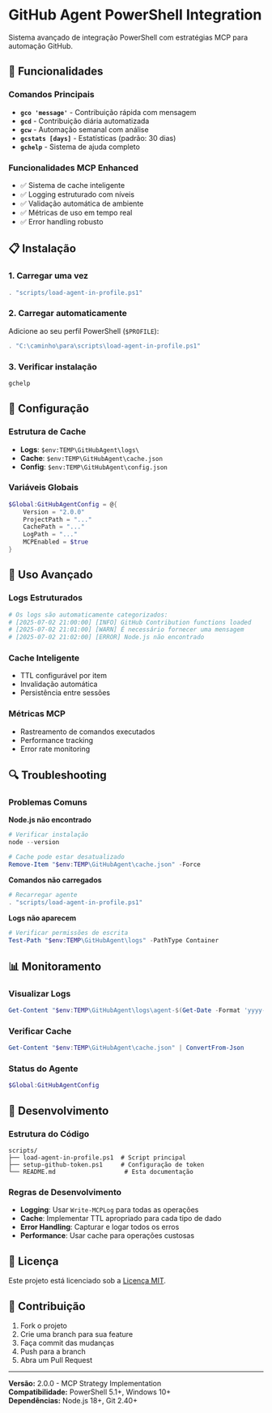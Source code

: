 # GitHub Agent PowerShell Integration

Sistema avançado de integração PowerShell com estratégias MCP para automação GitHub.

## 🚀 Funcionalidades

### Comandos Principais

- **`gco 'message'`** - Contribuição rápida com mensagem
- **`gcd`** - Contribuição diária automatizada
- **`gcw`** - Automação semanal com análise
- **`gcstats [days]`** - Estatísticas (padrão: 30 dias)
- **`gchelp`** - Sistema de ajuda completo

### Funcionalidades MCP Enhanced

- ✅ Sistema de cache inteligente
- ✅ Logging estruturado com níveis
- ✅ Validação automática de ambiente
- ✅ Métricas de uso em tempo real
- ✅ Error handling robusto

## 📋 Instalação

### 1. Carregar uma vez

```powershell
. "scripts/load-agent-in-profile.ps1"
```

### 2. Carregar automaticamente

Adicione ao seu perfil PowerShell (`$PROFILE`):

```powershell
. "C:\caminho\para\scripts\load-agent-in-profile.ps1"
```

### 3. Verificar instalação

```powershell
gchelp
```

## 🔧 Configuração

### Estrutura de Cache

- **Logs**: `$env:TEMP\GitHubAgent\logs\`
- **Cache**: `$env:TEMP\GitHubAgent\cache.json`
- **Config**: `$env:TEMP\GitHubAgent\config.json`

### Variáveis Globais

```powershell
$Global:GitHubAgentConfig = @{
    Version = "2.0.0"
    ProjectPath = "..."
    CachePath = "..."
    LogPath = "..."
    MCPEnabled = $true
}
```

## 🎯 Uso Avançado

### Logs Estruturados

```powershell
# Os logs são automaticamente categorizados:
# [2025-07-02 21:00:00] [INFO] GitHub Contribution functions loaded
# [2025-07-02 21:01:00] [WARN] É necessário fornecer uma mensagem
# [2025-07-02 21:02:00] [ERROR] Node.js não encontrado
```

### Cache Inteligente

- TTL configurável por item
- Invalidação automática
- Persistência entre sessões

### Métricas MCP

- Rastreamento de comandos executados
- Performance tracking
- Error rate monitoring

## 🔍 Troubleshooting

### Problemas Comuns

**Node.js não encontrado**

```powershell
# Verificar instalação
node --version

# Cache pode estar desatualizado
Remove-Item "$env:TEMP\GitHubAgent\cache.json" -Force
```

**Comandos não carregados**

```powershell
# Recarregar agente
. "scripts/load-agent-in-profile.ps1"
```

**Logs não aparecem**

```powershell
# Verificar permissões de escrita
Test-Path "$env:TEMP\GitHubAgent\logs" -PathType Container
```

## 📊 Monitoramento

### Visualizar Logs

```powershell
Get-Content "$env:TEMP\GitHubAgent\logs\agent-$(Get-Date -Format 'yyyy-MM-dd').log" | ConvertFrom-Json
```

### Verificar Cache

```powershell
Get-Content "$env:TEMP\GitHubAgent\cache.json" | ConvertFrom-Json
```

### Status do Agente

```powershell
$Global:GitHubAgentConfig
```

## 🔧 Desenvolvimento

### Estrutura do Código

```
scripts/
├── load-agent-in-profile.ps1  # Script principal
├── setup-github-token.ps1     # Configuração de token
└── README.md                   # Esta documentação
```

### Regras de Desenvolvimento

- **Logging**: Usar `Write-MCPLog` para todas as operações
- **Cache**: Implementar TTL apropriado para cada tipo de dado
- **Error Handling**: Capturar e logar todos os erros
- **Performance**: Usar cache para operações custosas

## 📝 Licença

Este projeto está licenciado sob a [Licença MIT](../LICENSE).

## 🤝 Contribuição

1. Fork o projeto
2. Crie uma branch para sua feature
3. Faça commit das mudanças
4. Push para a branch
5. Abra um Pull Request

---

**Versão:** 2.0.0 - MCP Strategy Implementation  
**Compatibilidade:** PowerShell 5.1+, Windows 10+  
**Dependências:** Node.js 18+, Git 2.40+
